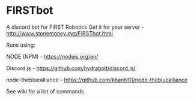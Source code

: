 # FIRSTbot
A discord bot for FIRST Robotics
Get it for your server - http://www.stonemoney.xyz/FIRSTbot.html



Runs using:


NODE (NPM) - https://nodejs.org/en/


Discord.js - https://github.com/hydrabolt/discord.js/


node-thebluealliance - https://github.com/khanh111/node-thebluealliance




See wiki for a list of commands
